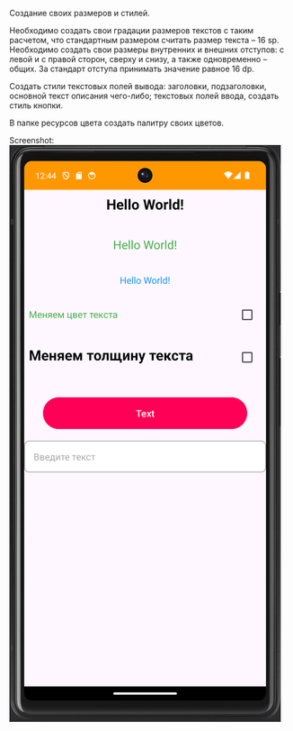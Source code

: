 Создание своих размеров и стилей.

Необходимо создать свои градации размеров текстов с таким расчетом, что стандартным размером считать размер текста – 16 sp. Необходимо создать свои размеры внутренних и внешних отступов: с левой и с правой сторон, сверху и снизу, а также одновременно – общих. За стандарт отступа принимать значение равное 16 dp.

Создать стили текстовых полей вывода: заголовки, подзаголовки, основной текст описания чего-либо; текстовых полей ввода, создать стиль кнопки.

В папке ресурсов цвета создать палитру своих цветов.

Screenshot:
![|300](https://github.com/Slayder12/DimensionsStyles/blob/main/assets/1.png)

